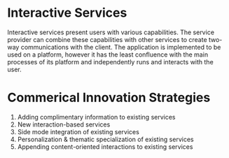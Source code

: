 # Interactive Services
Interactive services present users with various capabilities. The service provider can combine these capabilities with other services to create two-way communications with the client. The application is implemented to be used on a platform, however it has the least confluence with the main processes of its platform and independently runs and interacts with the user.

# Commerical Innovation Strategies
 1. Adding complimentary information to existing services
 2. New interaction-based services
 3. Side mode integration of existing services
 4. Personalization & thematic specialization of existing services
 5. Appending content-oriented interactions to existing services
